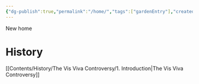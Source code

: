 ```yaml
---
{"dg-publish":true,"permalink":"/home/","tags":["gardenEntry"],"created":"2024-11-19T23:39:44.475+01:00","updated":"2024-11-22T14:16:33.614+01:00"}
---
```


New home


# History

[[Contents/History/The Vis Viva Controversy/1. Introduction\|The Vis Viva Controversy]]


